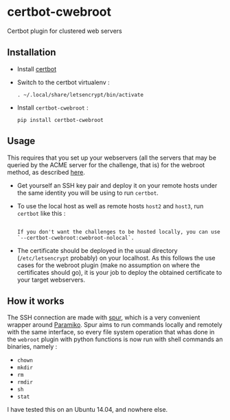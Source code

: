 # certbot-cwebroot
Certbot plugin for clustered web servers

## Installation

* Install [certbot](https://certbot.eff.org/)
* Switch to the certbot virtualenv : 

  ```. ~/.local/share/letsencrypt/bin/activate```

* Install `certbot-cwebroot` :

  ```pip install certbot-cwebroot```

## Usage

This requires that you set up your webservers (all the servers that may be
queried by the ACME server for the challenge, that is) for the webroot method,
as described [here](https://certbot.eff.org/docs/using.html#webroot).

* Get yourself an SSH key pair and deploy it on your remote hosts under the
  same identity you will be using to run `certbot`.
* To use the local host as well as remote hosts `host2` and `host3`, run `certbot` like this :

  ```/path/to/certbot certonly --authenticator certbot-cwebroot:cwebroot -d www.example.com --certbot-cwebroot:cwebroot-path /var/www/html/letsencrypt/ --certbot-cwebroot:cwebroot-host host2 --certbot-cwebroot:cwebroot-host host3

  If you don't want the challenges to be hosted locally, you can use
  `--certbot-cwebroot:cwebroot-nolocal`.

* The certificate should be deployed in the usual directory (`/etc/letsencrypt`
  probably) on your localhost. As this follows the use cases for the webroot
  plugin (make no assumption on where the certificates should go), it is your
  job to deploy the obtained certificate to your target webservers.

## How it works

The SSH connection are made with [spur](https://pypi.python.org/pypi/spur),
which is a very convenient wrapper around [Paramiko](http://www.paramiko.org/).
Spur aims to run commands locally and remotely with the same interface, so
every file system operation that whas done in the `webroot` plugin with python
functions is now run with shell commands an binaries, namely :

* `chown`
* `mkdir`
* `rm`
* `rmdir`
* `sh`
* `stat`

I have tested this on an Ubuntu 14.04, and nowhere else.
